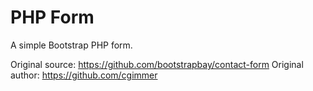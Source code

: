 PHP Form
========

A simple Bootstrap PHP form.

Original source: <https://github.com/bootstrapbay/contact-form>
Original author: <https://github.com/cgimmer>
